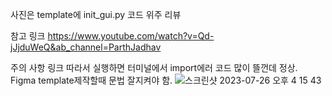 ﻿사진은 template에 init_gui.py 코드 위주 리뷰

참고 링크 https://www.youtube.com/watch?v=Qd-jJjduWeQ&ab_channel=ParthJadhav

주의 사항
링크 따라서 실행하면 터미널에서 import에러 코드 많이 뜰껀데 정상.  
Figma template제작할때 문법 잘지켜야 함.
![스크린샷 2023-07-26 오후 4 15 43](https://github.com/Logy-CTO/Logy_dev_test/assets/74459097/a51a7c42-cdf9-4729-af17-8e79b18f9999)


